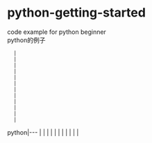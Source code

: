 # python-getting-started
code example for python beginner <br />
python的例子 <br />

      |
      |
      |
      |
      |
      |
      |
      |
      |
      |
      |
      |
python|---
      |
      |
      |
      |
      |
      |
      |
      |
      |
      |
      |
